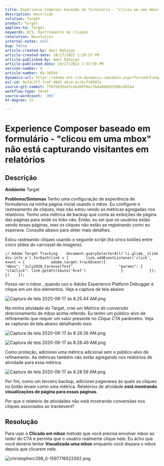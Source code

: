 ```yaml
---
title: Experience Composer baseado em formulário - "clicou em uma mbox" não está capturando visitantes em relatórios
description: Descrição
solution: Target
product: Target
applies-to: Target
keywords: KCS, Rastreamento de cliques
resolution: Resolution
internal-notes: null
bug: false
article-created-by: Amol Mahajan
article-created-date: 10/27/2022 1:29:37 PM
article-published-by: Amol Mahajan
article-published-date: 10/27/2022 1:33:50 PM
version-number: 4
article-number: KA-16594
dynamics-url: https://adobe-ent.crm.dynamics.com/main.aspx?forceUCI=1&pagetype=entityrecord&etn=knowledgearticle&id=0fb16a66-fb55-ed11-bba2-6045bd006793
exl-id: 0e7dc3f7-7caf-40d2-a5ce-eccbcf1699fa
source-git-commit: 7f0f5035ea7cebd60f6ec7bda9de6225b6c602a4
workflow-type: tm+mt
source-wordcount: '391'
ht-degree: 1%

---
```


# Experience Composer baseado em formulário - &quot;clicou em uma mbox&quot; não está capturando visitantes em relatórios

## Descrição

<b>Ambiente</b>
Target


<b>Problema/Sintomas</b>
Tenho uma configuração de experiência de formulários na minha página inicial usando o *mbox*. Eu configurei o rastreamento de cliques, mas não estou vendo as métricas agregadas nos relatórios. Tenho uma métrica de backup que conta as exibições de página das páginas para onde os links vão. Então, eu sei que os usuários estão vendo essas páginas, mas os cliques não estão se registrando como eu esperava. Consulte abaixo para obter mais detalhes.



Estou rastreando cliques usando o seguinte script (há cinco botões entre cinco slides do carrossel de imagens).




```
// Adobe Target Tracking    document.querySelectorAll('li.glide__slide div.info a').forEach(link = {        link.addEventListener('click', event = {            adobe.target.trackEvent({                    "mbox": "July2020_CarouselTest",                    "params": {                    "ctaClick": link.getAttribute('href')                }            });        })    });
```




Posso ver o *mbox* , quando uso o Adobe Experience Platform Debugger e clique em um dos elementos. Veja a captura de tela abaixo:



![Captura de tela 2020-08-17 às 8.25.44 AM.png](https://experienceleaguecommunities.adobe.com/t5/image/serverpage/image-id/26222i8EFBFA8432501D9E/image-size/medium?v=1.0&amp;amp;px=400 "Captura de tela 2020-08-17 às 8.25.44 AM.png")



Na minha atividade do Target, criei um *Métrica de conversão* direcionamento de *mbox* acima referido. Eu tenho um público-alvo de refinamento que requer um valor presente no *Clique CTA* parâmetro. Veja as capturas de tela abaixo detalhando isso:



![Captura de tela 2020-08-17 às 8.28.36 AM.png](https://experienceleaguecommunities.adobe.com/t5/image/serverpage/image-id/26225i9E8B86819537BB25/image-size/medium?v=1.0&amp;amp;px=400 "Captura de tela 2020-08-17 às 8.28.36 AM.png")

![Captura de tela 2020-08-17 às 8.28.49 AM.png](https://experienceleaguecommunities.adobe.com/t5/image/serverpage/image-id/26223i6D9AAA0A81236A58/image-size/medium?v=1.0&amp;amp;px=400 "Captura de tela 2020-08-17 às 8.28.49 AM.png")



Como proteção, adicionei uma métrica adicional sem o público-alvo de refinamento. As métricas também não estão agregando nos relatórios de atividade para essa métrica.



![Captura de tela 2020-08-17 às 8.28.59 AM.png](https://experienceleaguecommunities.adobe.com/t5/image/serverpage/image-id/26224iFF036B11B2E932FC/image-size/medium?v=1.0&amp;amp;px=400 "Captura de tela 2020-08-17 às 8.28.59 AM.png")



Por fim, como um terceiro backup, adicionei pageviews às quais os cliques no botão levam como uma métrica. Relatórios de atividade <b>está mostrando visualizações de página para essas páginas</b>.



Por que o relatório de atividades não está mostrando conversões nos cliques associados ao trackevent?


## Resolução


Para usar o <b>Clicado em mbox</b> método que você precisa envolver *mbox* ao redor do CTA e permita que o usuário realmente clique nele. Eu acho que você deveria tentar <b>Visualizada uma mbox</b> enquanto você dispara o *mbox* depois que clicarem nele.



![christopherc398_0-1597716522092.png](https://experienceleaguecommunities.adobe.com/t5/image/serverpage/image-id/26237i01409F8DF7D2F948/image-size/medium?v=1.0&amp;amp;px=400)
